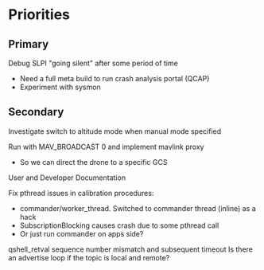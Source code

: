 
# Priorities

## Primary

Debug SLPI "going silent" after some period of time
- Need a full meta build to run crash analysis portal (QCAP)
- Experiment with sysmon

## Secondary

Investigate switch to altitude mode when manual mode specified

Run with MAV_BROADCAST 0 and implement mavlink proxy
   * So we can direct the drone to a specific GCS

User and Developer Documentation

Fix pthread issues in calibration procedures:
- commander/worker_thread. Switched to commander thread (inline) as a hack
- SubscriptionBlocking causes crash due to some pthread call
- Or just run commander on apps side?

qshell_retval sequence number mismatch and subsequent timeout
Is there an advertise loop if the topic is local and remote?

